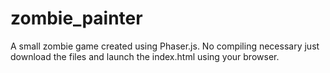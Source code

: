# zombie_painter
A small zombie game created using Phaser.js.
No compiling necessary just download the files and launch the index.html using your browser.

